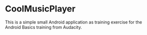 # CoolMusicPlayer
This is a simple small Android application as training exercise for the Android Basics
training from Audacity.

